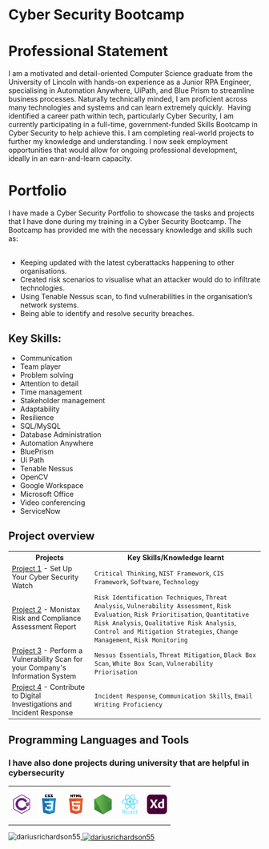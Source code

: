 # Cyber Security Bootcamp
<h1>Professional Statement</h1>
I am a motivated and detail-oriented Computer Science graduate from the University of Lincoln with hands-on experience as a Junior RPA Engineer, specialising in Automation Anywhere, UiPath, and Blue Prism to streamline business processes. Naturally technically minded, I am proficient across many technologies and systems and can learn extremely quickly.  Having identified a career path within tech, particularly Cyber Security, I am currently participating in a full-time, government-funded Skills Bootcamp in Cyber Security to help achieve this. I am completing real-world projects to further my knowledge and understanding. I now seek employment opportunities that would allow for ongoing professional development, ideally in an earn-and-learn capacity.

<h1>Portfolio</h1>
I have made a Cyber Security Portfolio to showcase the tasks and projects that I have done during my training in a Cyber Security Bootcamp. The Bootcamp has provided me with the necessary knowledge and skills such as:<br></br>


<ul>
<li>Keeping updated with the latest cyberattacks happening to other organisations.</li>
<li>Created risk scenarios to visualise what an attacker would do to infiltrate technologies.</li>
<li>Using Tenable Nessus scan, to find vulnerabilities in the organisation’s network systems.</li>
<li>Being able to identify and resolve security breaches.</li> 
</ul>

</head>
<body>

<h2 align="left">Key Skills:</h2>
<ul>
<li>Communication</li>
<li>Team player</li>
<li>Problem solving</li> 
<li>Attention to detail</li>
<li>Time management</li>
<li>Stakeholder management</li>
<li>Adaptability</li>
<li>Resilience</li>
<li>SQL/MySQL</li>
<li>Database Administration</li>
<li>Automation Anywhere</li>
<li>BluePrism</li>
<li>Ui Path</li>
<li>Tenable Nessus</li>
<li>OpenCV</li>
<li>Google Workspace</li>
<li>Microsoft Office</li>
<li>Video conferencing</li>
<li>ServiceNow</li>
</ul>

<h2>Project overview</h2>

<table>
  <tr>
    <th>Projects</th>
    <th>Key Skills/Knowledge learnt</th>
  </tr>
      <!-- Project 1 --> 
  <tr>
    <td><a href="https://github.com/dariusrichardson55/Cyber-Security-Bootcamp/tree/main/Project%201%20-%20Set%20Up%20Your%20Cyber%20Security%20Watch">Project 1</a> - Set Up Your Cyber Security Watch</td>
    <td><code>Critical Thinking</code>, <code>NIST Framework</code>, <code>CIS Framework</code>, <code>Software</code>, <code>Technology</code></td>
  </tr>
   <!-- Project 2 --> 
  <tr>
    <td><a href="https://github.com/dariusrichardson55/CyberSecurity-Bootcamp/tree/main/Project%202%20-%20Monistax%20Risk%20and%20Compliance%20Assessment%20Report">Project 2</a> - Monistax Risk and Compliance Assessment Report</td>
    <td><code>Risk Identification Techniques</code>, <code>Threat Analysis</code>, <code>Vulnerability Assessment</code>, <code>Risk Evaluation</code>, <code>Risk Prioritisation</code>, <code>Quantitative Risk Analysis</code>, <code>Qualitative Risk Analysis</code>, <code>Control and Mitigation Strategies</code>, <code>Change Management</code>, <code>Risk Monitoring</code></td>
  </tr>
  <!-- Project 3 --> 
  <tr>
    <td><a href="https://github.com/dariusrichardson55/CyberSecurity-Bootcamp/tree/main/Project%203%20-%20Perform%20a%20Vulnerability%20Scan%20for%20your%20Company's%20Information%20System">Project 3</a> - Perform a Vulnerability Scan for your Company's Information System</td>
    <td><code>Nessus Essentials</code>, <code>Threat Mitigation</code>, <code>Black Box Scan</code>, <code>White Box Scan</code>, <code>Vulnerability Priorisation</code></td>
  </tr>
      <!-- Project 4 --> 
  <tr>
    <td><a href="https://github.com/dariusrichardson55/CyberSecurity-Bootcamp/tree/main/Project%204%20-%20Contribute%20to%20Digital%20Investigations%20and%20Incident%20Response">Project 4</a> - Contribute to Digital Investigations and Incident Response</td>
    <td><code>Incident Response</code>, <code>Communication Skills</code>, <code>Email Writing Proficiency</code></td>
  </tr>
</table>
</body>

<h2 align="left">Programming Languages and Tools</h2>
<h3>I have also done projects during university that are helpful in cybersecurity</h3>

 <!-- C#  --> 
<table width="99%">
 <tr>
  <a href="https://www.w3schools.com/css" target="C#"> 
   <td><p align="center"><img src="https://github.com/devicons/devicon/blob/master/icons/csharp/csharp-line.svg" alt="csharp" width="40" height="40"/> <a href="https://www.w3schools.com/cs" target="_blank"></a>
  

  <!-- CSS3  --> 
<a href="https://www.w3schools.com/css" target="_blank"> 
 <td><p align="center"><img  src="https://github.com/devicons/devicon/blob/master/icons/css3/css3-original-wordmark.svg" alt="CSS3" width="40" height="40"/></a>

 
<!-- HTML5  --> 
<a href="https://www.w3schools.com/html/default.asp" target="_blank"> 
 <td><p align="center"><img src="https://github.com/devicons/devicon/blob/master/icons/html5/html5-original-wordmark.svg" alt="HTML5" width="40" height="40"/></a></p></td>

<!-- Node.js  --> 
<a href="https://nodejs.org/en/about" target="_blank"> 
 <td><p align="center"><img src="https://github.com/devicons/devicon/blob/master/icons/nodejs/nodejs-original.svg" alt="Node.js" width="40" height="40"/></a></p></td>


<!-- React --> 
<a href="https://nodejs.org/en/about" target="_blank"> 
 <td><p align="center"><img src="https://github.com/devicons/devicon/blob/master/icons/react/react-original-wordmark.svg" alt="React" width="40" height="40"/></a></p></td>


<!-- Adobe Design --> 
 <a href="https://www.adobe.com/products/xd.html" target="_blank"> 
 <td><p align="center"><img src="https://github.com/devicons/devicon/blob/master/icons/xd/xd-plain.svg" alt="Adobe Design" width="40" height="40"/></a></p</td>
</tr>
</table>

<p><img align="left" src="https://github-readme-stats.vercel.app/api/top-langs?username=dariusrichardson55&show_icons=true&locale=en&layout=compact" alt="dariusrichardson55" /></p>

<p>&nbsp;<img align="center" src="https://github-readme-stats.vercel.app/api?username=dariusrichardson55&show_icons=true&locale=en" alt="dariusrichardson55" /></p>








